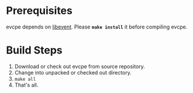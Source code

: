 # Prerequisites #

evcpe depends on [libevent](http://www.monkey.org/~provos/libevent/). Please **`make install`** it before compiling evcpe.

# Build Steps #

  1. Download or check out evcpe from source repository.
  1. Change into unpacked or checked out directory.
  1. `make all`
  1. That's all.